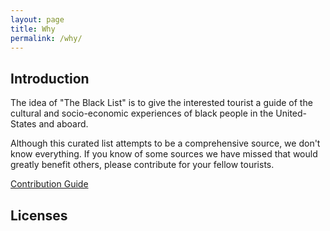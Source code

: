 ```yaml
---
layout: page
title: Why
permalink: /why/
---
```


## Introduction

The idea of "The Black List" is to give the interested tourist a guide of the cultural and socio-economic experiences of black people in the United-States and aboard.

Although this curated list attempts to be a comprehensive source, we don't know everything. If you know of some sources we have missed that would greatly benefit others, please contribute for your fellow tourists.

[Contribution Guide](contribution-guide.md)

## Licenses
